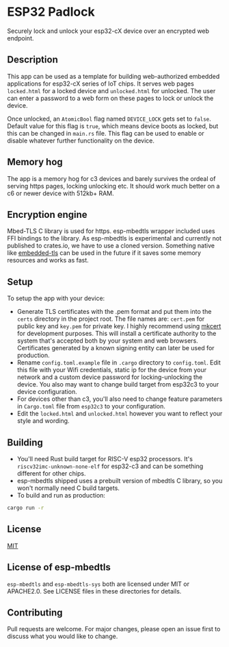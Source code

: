 # ESP32 Padlock

Securely lock and unlock your esp32-cX device over an encrypted web endpoint.

## Description

This app can be used as a template for building web-authorized embedded applications for esp32-cX series of IoT chips.
It serves web pages `locked.html` for a locked device and `unlocked.html` for unlocked.
The user can enter a password to a web form on these pages to lock or unlock the device.

Once unlocked, an `AtomicBool` flag named `DEVICE_LOCK` gets set to `false`.
Default value for this flag is `true`, which means device boots as locked, but this can be changed in `main.rs` file.
This flag can be used to enable or disable whatever further functionality on the device.

## Memory hog

The app is a memory hog for c3 devices and barely survives the ordeal of serving https pages, locking unlocking etc.
It should work much better on a c6 or newer device with 512kb+ RAM.

## Encryption engine

Mbed-TLS C library is used for https. esp-mbedtls wrapper included uses FFI bindings to the library.
As esp-mbedtls is experimental and currently not published to crates.io, we have to use a cloned version.
Something native like [embedded-tls](https://crates.io/crates/embedded-tls) can be used in the future if it saves some memory resources and works as fast.

## Setup

To setup the app with your device:
* Generate TLS certificates with the .pem format and put them into the `certs` directory in the project root.
The file names are: `cert.pem` for public key and `key.pem` for private key. I highly recommend using [mkcert](https://github.com/FiloSottile/mkcert)
for development purposes. This will install a certificate authority to the system that's accepted both by your system and web browsers.
Certificates generated by a known signing entity can later be used for production.
* Rename `config.toml.example` file in `.cargo` directory to `config.toml`.
Edit this file with your Wifi credentials, static ip for the device from your network and a custom device password for locking-unlocking the device.
You also may want to change build target from esp32c3 to your device configuration.
* For devices other than c3, you'll also need to change feature parameters in `Cargo.toml` file from `esp32c3` to your configuration.
* Edit the `locked.html` and `unlocked.html` however you want to reflect your style and wording.

## Building

* You'll need Rust build target for RISC-V esp32 processors. It's `riscv32imc-unknown-none-elf` for esp32-c3 and can be something different for other chips.
* esp-mbedtls shipped uses a prebuilt version of mbedtls C library, so you won't normally need C build targets.
* To build and run as production:

```bash
cargo run -r
```

## License
[MIT](https://choosealicense.com/licenses/mit/)

## License of esp-mbedtls

`esp-mbedtls` and `esp-mbedtls-sys` both are licensed under MIT or APACHE2.0.
See LICENSE files in these directories for details.

## Contributing

Pull requests are welcome. For major changes, please open an issue first
to discuss what you would like to change.

